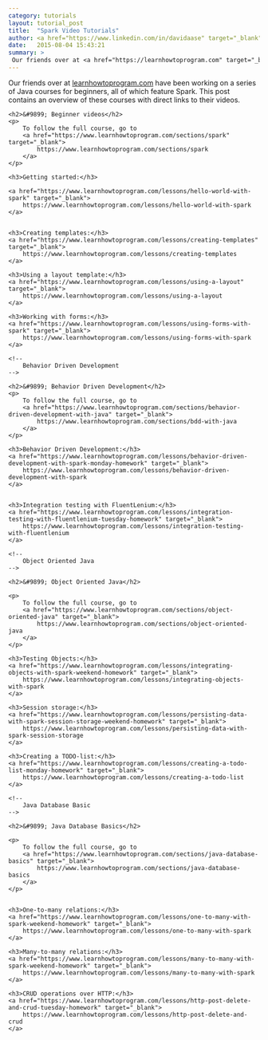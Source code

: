```yaml
---
category: tutorials
layout: tutorial_post
title:  "Spark Video Tutorials"
author: <a href="https://www.linkedin.com/in/davidaase" target="_blank">David Åse</a>
date:   2015-08-04 15:43:21
summary: >
 Our friends over at <a href="https://learnhowtoprogram.com" target="_blank">learnhowtoprogram.com</a> have been working on a series of Java courses for beginners, all of which feature Spark. This post contains an overview of these courses with direct links to their videos.
---
```


Our friends over at <a href="https://learnhowtoprogram.com" target="_blank">learnhowtoprogram.com</a> have been working on a series of Java courses for beginners, all of which feature Spark. This post contains an overview of these courses with direct links to their videos.
 
<section id="video-tuts">
  
    <h2>&#9899; Beginner videos</h2>
    <p>
        To follow the full course, go to 
        <a href="https://www.learnhowtoprogram.com/sections/spark" target="_blank">
            https://www.learnhowtoprogram.com/sections/spark
        </a>
    </p>

    <h3>Getting started:</h3>

    <a href="https://www.learnhowtoprogram.com/lessons/hello-world-with-spark" target="_blank">
        https://www.learnhowtoprogram.com/lessons/hello-world-with-spark
    </a>


    <h3>Creating templates:</h3>
    <a href="https://www.learnhowtoprogram.com/lessons/creating-templates" target="_blank">
        https://www.learnhowtoprogram.com/lessons/creating-templates
    </a>

    <h3>Using a layout template:</h3>
    <a href="https://www.learnhowtoprogram.com/lessons/using-a-layout" target="_blank">
        https://www.learnhowtoprogram.com/lessons/using-a-layout
    </a>

    <h3>Working with forms:</h3>
    <a href="https://www.learnhowtoprogram.com/lessons/using-forms-with-spark" target="_blank">
        https://www.learnhowtoprogram.com/lessons/using-forms-with-spark
    </a>
    
    <!-- 
        Behavior Driven Development    
    -->
    
    <h2>&#9899; Behavior Driven Development</h2>
    <p>
        To follow the full course, go to 
        <a href="https://www.learnhowtoprogram.com/sections/behavior-driven-development-with-java" target="_blank">
            https://www.learnhowtoprogram.com/sections/bdd-with-java
        </a>
    </p>
    
    <h3>Behavior Driven Development:</h3>
    <a href="https://www.learnhowtoprogram.com/lessons/behavior-driven-development-with-spark-monday-homework" target="_blank">
        https://www.learnhowtoprogram.com/lessons/behavior-driven-development-with-spark
    </a>
    

    <h3>Integration testing with FluentLenium:</h3>
    <a href="https://www.learnhowtoprogram.com/lessons/integration-testing-with-fluentlenium-tuesday-homework" target="_blank">
        https://www.learnhowtoprogram.com/lessons/integration-testing-with-fluentlenium
    </a>
    
    <!-- 
        Object Oriented Java  
    -->
    
    <h2>&#9899; Object Oriented Java</h2>
    
    <p>
        To follow the full course, go to 
        <a href="https://www.learnhowtoprogram.com/sections/object-oriented-java" target="_blank">
            https://www.learnhowtoprogram.com/sections/object-oriented-java
        </a>
    </p>
    
    <h3>Testing Objects:</h3>
    <a href="https://www.learnhowtoprogram.com/lessons/integrating-objects-with-spark-weekend-homework" target="_blank">
        https://www.learnhowtoprogram.com/lessons/integrating-objects-with-spark
    </a>

    <h3>Session storage:</h3>
    <a href="https://www.learnhowtoprogram.com/lessons/persisting-data-with-spark-session-storage-weekend-homework" target="_blank">
        https://www.learnhowtoprogram.com/lessons/persisting-data-with-spark-session-storage
    </a>
    
    <h3>Creating a TODO-list:</h3>
    <a href="https://www.learnhowtoprogram.com/lessons/creating-a-todo-list-monday-homework" target="_blank">
        https://www.learnhowtoprogram.com/lessons/creating-a-todo-list
    </a>
    
    <!-- 
        Java Database Basic
    -->
    
    <h2>&#9899; Java Database Basics</h2>
    
    <p>
        To follow the full course, go to 
        <a href="https://www.learnhowtoprogram.com/sections/java-database-basics" target="_blank">
            https://www.learnhowtoprogram.com/sections/java-database-basics
        </a>
    </p>
    
    
    <h3>One-to-many relations:</h3>
    <a href="https://www.learnhowtoprogram.com/lessons/one-to-many-with-spark-weekend-homework" target="_blank">
        https://www.learnhowtoprogram.com/lessons/one-to-many-with-spark
    </a>
   
    <h3>Many-to-many relations:</h3>
    <a href="https://www.learnhowtoprogram.com/lessons/many-to-many-with-spark-weekend-homework" target="_blank">
        https://www.learnhowtoprogram.com/lessons/many-to-many-with-spark
    </a>
   
    <h3>CRUD operations over HTTP:</h3>
    <a href="https://www.learnhowtoprogram.com/lessons/http-post-delete-and-crud-tuesday-homework" target="_blank">
        https://www.learnhowtoprogram.com/lessons/http-post-delete-and-crud
    </a>

</section>


